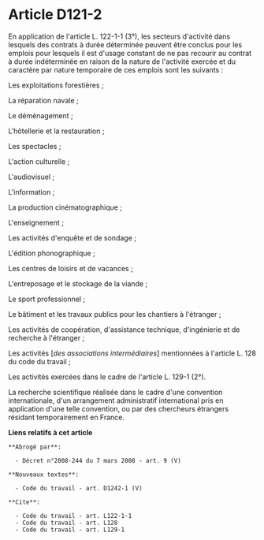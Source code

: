 # Article D121-2

En application de l'article L. 122-1-1 (3°), les secteurs d'activité dans lesquels des contrats à durée déterminée peuvent
être conclus pour les emplois pour lesquels il est d'usage constant de ne pas recourir au contrat à durée indéterminée en
raison de la nature de l'activité exercée et du caractère par nature temporaire de ces emplois sont les suivants : 

Les exploitations forestières ;

La réparation navale ; 

Le déménagement ; 

L'hôtellerie et la restauration ; 

Les spectacles ; 

L'action culturelle ;

L'audiovisuel ;

L'information ;

La production cinématographique ;

L'enseignement ; 

Les activités d'enquête et de sondage ; 

L'édition phonographique ; 

Les centres de loisirs et de vacances ; 

L'entreposage et le stockage de la viande ;

Le sport professionnel ; 

Le bâtiment et les travaux publics pour les chantiers à l'étranger ; 

Les activités de coopération, d'assistance technique, d'ingénierie et de recherche à l'étranger ;

Les activités [*des associations intermédiaires*] mentionnées à l'article L. 128 du code du travail ;

Les activités exercées dans le cadre de l'article L. 129-1 (2°).

La recherche scientifique réalisée dans le cadre d'une convention internationale, d'un arrangement administratif
international pris en application d'une telle convention, ou par des chercheurs étrangers résidant temporairement en France.

**Liens relatifs à cet article**

	**Abrogé par**:

	  - Décret n°2008-244 du 7 mars 2008 - art. 9 (V)

	**Nouveaux textes**:

	  - Code du travail - art. D1242-1 (V)

	**Cite**:

	  - Code du travail - art. L122-1-1
	  - Code du travail - art. L128
	  - Code du travail - art. L129-1
